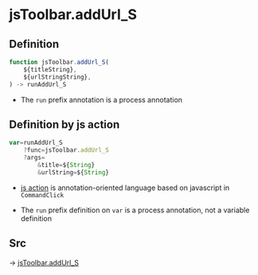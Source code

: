 # jsToolbar.addUrl_S

## Definition

```js.js
function jsToolbar.addUrl_S(
	${titleString},
	${urlStringString},
) -> runAddUrl_S
```

- The `run` prefix annotation is a process annotation
## Definition by js action

```js.js
var=runAddUrl_S
	?func=jsToolbar.addUrl_S
	?args=
		&title=${String}
		&urlString=${String}
```

- [js action](#) is annotation-oriented language based on javascript in `CommandClick`

- The `run` prefix definition on `var` is a process annotation, not a variable definition

## Src

-> [jsToolbar.addUrl_S](https://github.com/puutaro/CommandClick/blob/master/app/src/main/java/com/puutaro/commandclick/fragment_lib/terminal_fragment/js_interface/toolbar/JsToolbar.kt#L123)


